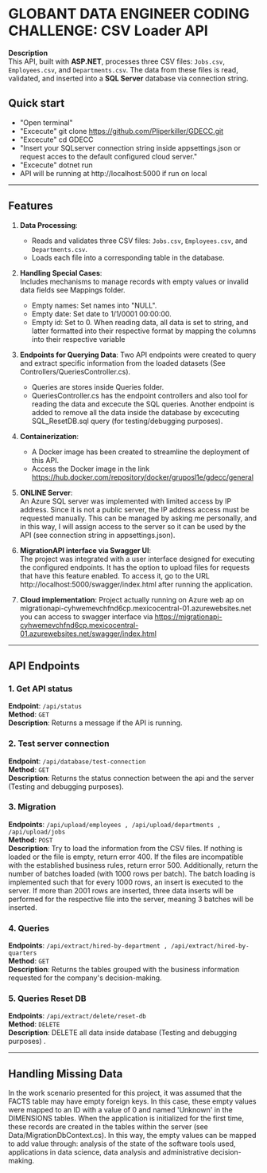 # GLOBANT DATA ENGINEER CODING CHALLENGE: CSV Loader API  


**Description**  
This API, built with **ASP.NET**, processes three CSV files: `Jobs.csv`, `Employees.csv`, and `Departments.csv`. The data from these files is read, validated, and inserted into a **SQL Server** database via connection string.  

## Quick start
- "Open terminal"
- "Excecute" git clone https://github.com/Pliperkiller/GDECC.git
- "Excecute" cd GDECC
- "Insert your SQLserver connection string inside appsettings.json or request acces to the default configured cloud server."
- "Excecute" dotnet run
- API will be running at http://localhost:5000 if run on local

---
## Features  

1. **Data Processing**:  
   - Reads and validates three CSV files: `Jobs.csv`, `Employees.csv`, and `Departments.csv`.  
   - Loads each file into a corresponding table in the database.  

2. **Handling Special Cases**:  
   Includes mechanisms to manage records with empty values or invalid data fields see Mappings folder.  
   - Empty names: Set names into "NULL".
   - Empty date: Set date to 1/1/0001 00:00:00.
   - Empty id: Set to 0.
  When reading data, all data is set to string, and latter formatted into their respective format by mapping the columns into their respective variable
    
3. **Endpoints for Querying Data**:
  Two API endpoints were created to query and extract specific information from the loaded datasets (See Controllers/QueriesController.cs).  
   - Queries are stores inside Queries folder.
   - QueriesController.cs has the endpoint controllers and also tool for reading the data and excecute the SQL queries.
  Another endpoint is added to remove all the data inside the database by excecuting SQL_ResetDB.sql query (for testing/debugging purposes).

5. **Containerization**:  
   - A Docker image has been created to streamline the deployment of this API.  
   - Access the Docker image in the link https://hub.docker.com/repository/docker/gruposl1e/gdecc/general
  
4. **ONLINE Server**:  
An Azure SQL server was implemented with limited access by IP address. Since it is not a public server, the IP address access must be requested manually. This can be managed by asking me personally, and in this way, I will assign access to the server so it can be used by the API (see connection string in appsettings.json). 

5. **MigrationAPI interface via Swagger UI**:  
The project was integrated with a user interface designed for executing the configured endpoints. It has the option to upload files for requests that have this feature enabled. To access it, go to the URL http://localhost:5000/swagger/index.html after running the application.

6. **Cloud implementation**:
Project actually running on Azure web ap on migrationapi-cyhwemevchfnd6cp.mexicocentral-01.azurewebsites.net
you can access to swagger interface via https://migrationapi-cyhwemevchfnd6cp.mexicocentral-01.azurewebsites.net/swagger/index.html


---

## API Endpoints  

### 1. **Get API status**  
   **Endpoint**: `/api/status`  
   **Method**: `GET`  
   **Description**: Returns a message if the API is running.  

### 2. **Test server connection**  
   **Endpoint**: `/api/database/test-connection`  
   **Method**: `GET`  
   **Description**: Returns the status connection between the api and the server (Testing and debugging purposes).

### 3. **Migration**  
   **Endpoints**: `/api/upload/employees , /api/upload/departments , /api/upload/jobs`  
   **Method**: `POST`  
   **Description**: Try to load the information from the CSV files. If nothing is loaded or the file is empty, return error 400. If the files are incompatible with the established business rules, return error 500. Additionally, return the number of batches loaded (with 1000 rows per batch). The batch loading is implemented such that for every 1000 rows, an insert is executed to the server. If more than 2001 rows are inserted, three data inserts will be performed for the respective file into the server, meaning 3 batches will be inserted. 

### 4. **Queries**  
   **Endpoints**: `/api/extract/hired-by-department , /api/extract/hired-by-quarters`  
   **Method**: `GET`  
   **Description**: Returns the tables grouped with the business information requested for the company's decision-making.

### 5. **Queries Reset DB**  
   **Endpoints**: `/api/extract/delete/reset-db`  
   **Method**: `DELETE`  
   **Description**: DELETE all data inside database (Testing and debugging purposes) .

---

## Handling Missing Data  

In the work scenario presented for this project, it was assumed that the FACTS table may have empty foreign keys. In this case, these empty values were mapped to an ID with a value of 0 and named 'Unknown' in the DIMENSIONS tables. When the application is initialized for the first time, these records are created in the tables within the server (see Data/MigrationDbContext.cs). In this way, the empty values can be mapped to add value through: analysis of the state of the software tools used, applications in data science, data analysis and administrative decision-making.
